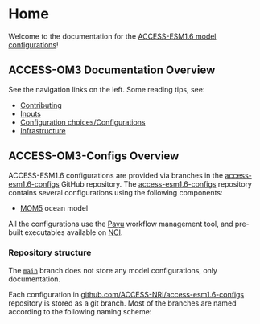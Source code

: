 
# Home

Welcome to the documentation for the [ACCESS-ESM1.6 model configurations](https://github.com/ACCESS-NRI/access-ESM1.6-configs)! 


## ACCESS-OM3 Documentation Overview

See the navigation links on the left. Some reading tips, see:

 - [Contributing](/contributing) 
 - [Inputs](/inputs/Forcing-data-models) 
 - [Configuration choices/Configurations](/configurations/Overview/) 
 - [Infrastructure](/infrastructure/Architecture/) 

## ACCESS-OM3-Configs Overview
ACCESS-ESM1.6 configurations are provided via branches in the [access-esm1.6-configs](https://github.com/ACCESS-NRI/access-esm1.6-configs) GitHub repository. The [access-esm1.6-configs](https://github.com/ACCESS-NRI/access-esm1.6-configs) repository contains several configurations using the following components:

- [MOM5](https://github.com/ACCESS-NRI/mom5) ocean model

All the configurations use the [Payu](https://payu.readthedocs.io/en/latest/) workflow management tool, and pre-built executables available on [NCI](https://nci.org.au/).

### Repository structure

The [`main`](https://github.com/ACCESS-NRI/access-esm1.6-configs/tree/main) branch does not store any model configurations, only documentation.

Each configuration in [github.com/ACCESS-NRI/access-esm1.6-configs](https://github.com/ACCESS-NRI/access-esm1.6-configs) repository is stored as a git branch. Most of the branches are named according to the following naming scheme:

